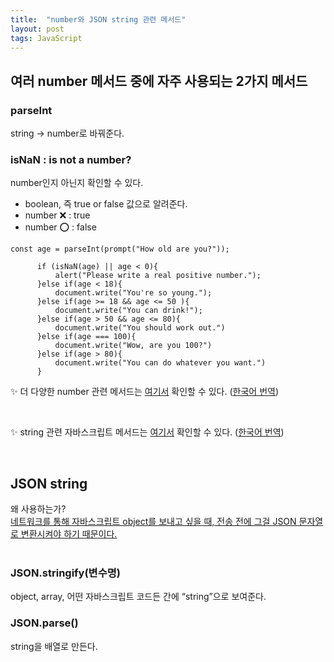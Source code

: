 ```yaml
---
title:  "number와 JSON string 관련 메서드"
layout: post
tags: JavaScript
---
```


## 여러 number 메서드 중에 자주 사용되는 2가지 메서드

### parseInt
string → number로 바꿔준다.

### isNaN : is not a number?
number인지 아닌지 확인할 수 있다.
- boolean, 즉 true or false 값으로 알려준다.
- number ❌ : true
- number ⭕ : false











```
const age = parseInt(prompt("How old are you?"));

      if (isNaN(age) || age < 0){
          alert("Please write a real positive number.");
      }else if(age < 18){
          document.write("You're so young.");
      }else if(age >= 18 && age <= 50 ){
          document.write("You can drink!");
      }else if(age > 50 && age <= 80){
          document.write("You should work out.")
      }else if(age === 100){
          document.write("Wow, are you 100?")
      }else if(age > 80){
          document.write("You can do whatever you want.")
      }
```

✨ 더 다양한 number 관련 메서드는 <a href="https://developer.mozilla.org/docs/Web/JavaScript/Reference/Global_Objects/Number">여기서</a>
확인할 수 있다. (<a href="https://developer.mozilla.org/ko/docs/Web/JavaScript/Reference/Global_Objects/Number">한국어 번역</a>)

<br>

✨ string 관련 자바스크립트 메서드는 <a href="https://developer.mozilla.org/en-US/docs/Web/JavaScript/Reference/Global_Objects/String">여기서</a>
확인할 수 있다. (<a href="https://developer.mozilla.org/ko/docs/Web/JavaScript/Reference/Global_Objects/String">한국어 번역</a>)

<br>

## JSON string 
왜 사용하는가?<br>
<u> 네트워크를 통해 자바스크립트 object를 보내고 싶을 때, 전송 전에 그걸 JSON 문자열로 변환시켜야 하기 때문이다. </u><br>
<br>

### JSON.stringify(변수명)
object, array, 어떤 자바스크립트 코드든 간에 “string”으로 보여준다.

### JSON.parse()
string을 배열로 만든다.<br>
<br>


